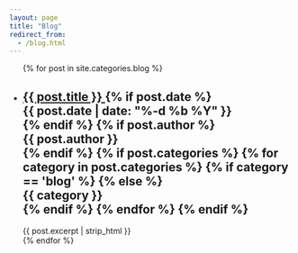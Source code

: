 ```yaml
---
layout: page
title: "Blog"
redirect_from:
  - /blog.html
---
```


<!-- <div class="row"><div class="col s12 aisf darken-2 white-text" style="border-radius: 4px;"><p>Stiamo importando i post dalla vecchia piattaforma. Al momento i post più vecchi non sono ancora accessibili, ci scusiamo per il disagio.</p></div></div> -->

<ul class="post-list">
  {% for post in site.categories.blog %}
  <li>
    <h2>
      <a class="post-link" href="{{ post.url | prepend: site.baseurl }}">
          {{ post.title }}
      </a>
    {% if post.date %}
        <div class="chip">
            <span class="post-meta">
                {{ post.date | date: "%-d %b %Y" }}
            </span>
        </div>
    {% endif %}
    {% if post.author %}
        <div class="chip">
            <span class="post-meta">
                {{ post.author }}
            </span>
        </div>
    {% endif %}
    {% if post.categories %}
        {% for category in post.categories %}
            {% if category == 'blog' %}
            {% else %}
                <div class="chip">
                    <span class="post-meta">
                        {{ category }}
                    </span>
                </div>
            {% endif %}
        {% endfor %}
    {% endif %}
    </h2>
    <div class="entry-content">
        {{ post.excerpt | strip_html }}
    </div>
  </li>
  <div class="divider"></div>
  {% endfor %}
  </ul>
